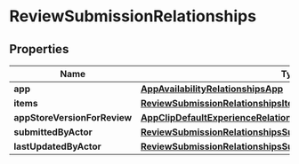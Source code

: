 

# ReviewSubmissionRelationships


## Properties

| Name | Type | Description | Notes |
|------------ | ------------- | ------------- | -------------|
|**app** | [**AppAvailabilityRelationshipsApp**](AppAvailabilityRelationshipsApp.md) |  |  [optional] |
|**items** | [**ReviewSubmissionRelationshipsItems**](ReviewSubmissionRelationshipsItems.md) |  |  [optional] |
|**appStoreVersionForReview** | [**AppClipDefaultExperienceRelationshipsReleaseWithAppStoreVersion**](AppClipDefaultExperienceRelationshipsReleaseWithAppStoreVersion.md) |  |  [optional] |
|**submittedByActor** | [**ReviewSubmissionRelationshipsSubmittedByActor**](ReviewSubmissionRelationshipsSubmittedByActor.md) |  |  [optional] |
|**lastUpdatedByActor** | [**ReviewSubmissionRelationshipsSubmittedByActor**](ReviewSubmissionRelationshipsSubmittedByActor.md) |  |  [optional] |



